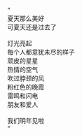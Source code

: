 “
</br>
夏天那么美好
</br>
可夏天还是过去了
</br>
</br>
灯光亮起
</br>
每个人都意犹未尽的样子
</br>
顽皮的星星
</br>
热情的空气
</br>
吹过脖颈的风
</br>
粉红色的晚霞
</br>
雷鸣和闪电
</br>
朋友和爱人
</br>
</br>
我们明年见啦
</br>
”
